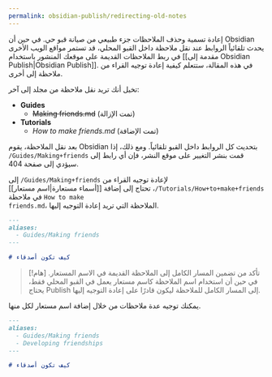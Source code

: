 ```yaml
---
permalink: obsidian-publish/redirecting-old-notes
---
```


إعادة تسمية وحذف الملاحظات جزء طبيعي من صيانة قبو حي. في حين أن Obsidian يحدث تلقائياً الروابط عند نقل ملاحظة داخل القبو المحلي، قد تستمر مواقع الويب الأخرى في ربط الملاحظات القديمة على موقعك المنشور باستخدام [[مقدمة إلى Obsidian Publish|Obsidian Publish]]. في هذه المقالة، ستتعلم كيفية إعادة توجيه القراء من ملاحظة إلى أخرى.

تخيل أنك تريد نقل ملاحظة من مجلد إلى آخر:

- **Guides**
  - ~~Making friends.md~~ (تمت الإزالة)
- **Tutorials**
  - _How to make friends.md_ (تمت الإضافة)

بعد نقل الملاحظة، يقوم Obsidian بتحديث كل الروابط داخل القبو تلقائياً. ومع ذلك، إذا قمت بنشر التغيير على موقع النشر، فإن أي رابط إلى <code dir="ltr">/Guides/Making+friends</code> سيؤدي إلى صفحة 404.

لإعادة توجيه القراء من <code dir="ltr">/Guides/Making+friends</code> إلى <code dir="ltr">/Tutorials/How+to+make+friends</code>، تحتاج إلى إضافة [[أسماء مستعارة|اسم مستعار]] في ملاحظة <code dir="ltr">How to make friends.md</code>، الملاحظة التي تريد إعادة التوجيه إليها.

```md
---
aliases:
  - Guides/Making friends
---

# كيف تكون أصدقاء
```

> [!هام]
> تأكد من تضمين المسار الكامل إلى الملاحظة القديمة في الاسم المستعار. في حين أن استخدام اسم الملاحظة كاسم مستعار يعمل في القبو المحلي فقط، يحتاج Publish إلى المسار الكامل للملاحظة ليكون قادرًا على إعادة التوجيه إليها.

يمكنك توجيه عدة ملاحظات من خلال إضافة اسم مستعار لكل منها.

```md
---
aliases:
  - Guides/Making friends
  - Developing friendships
---

# كيف تكون أصدقاء
```
